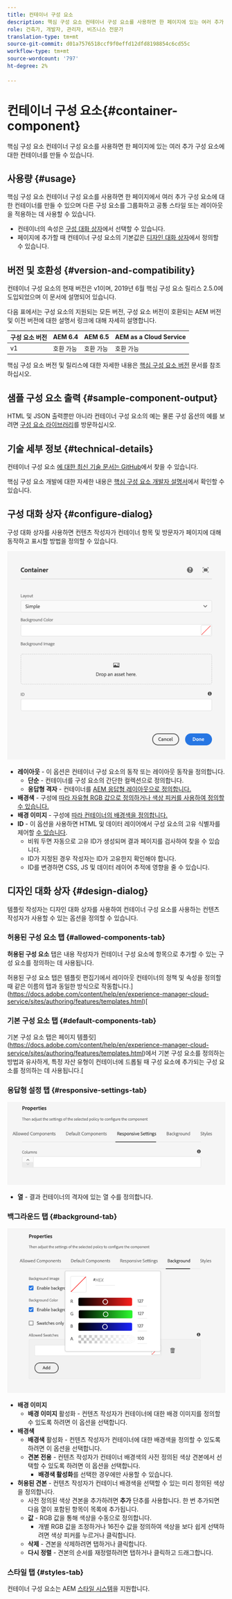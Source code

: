 ```yaml
---
title: 컨테이너 구성 요소
description: 핵심 구성 요소 컨테이너 구성 요소를 사용하면 한 페이지에 있는 여러 추가 구성 요소에 대한 컨테이너를 만들 수 있습니다.
role: 건축가, 개발자, 관리자, 비즈니스 전문가
translation-type: tm+mt
source-git-commit: d01a7576518ccf9f0effd12dfd8198854c6cd55c
workflow-type: tm+mt
source-wordcount: '797'
ht-degree: 2%

---
```



# 컨테이너 구성 요소{#container-component}

핵심 구성 요소 컨테이너 구성 요소를 사용하면 한 페이지에 있는 여러 추가 구성 요소에 대한 컨테이너를 만들 수 있습니다.

## 사용량 {#usage}

핵심 구성 요소 컨테이너 구성 요소를 사용하면 한 페이지에서 여러 추가 구성 요소에 대한 컨테이너를 만들 수 있으며 다른 구성 요소를 그룹화하고 공통 스타일 또는 레이아웃을 적용하는 데 사용할 수 있습니다.

* 컨테이너의 속성은 [구성 대화 상자](#configure-dialog)에서 선택할 수 있습니다.
* 페이지에 추가할 때 컨테이너 구성 요소의 기본값은 [디자인 대화 상자](#design-dialog)에서 정의할 수 있습니다.

## 버전 및 호환성 {#version-and-compatibility}

컨테이너 구성 요소의 현재 버전은 v1이며, 2019년 6월 핵심 구성 요소 릴리스 2.5.0에 도입되었으며 이 문서에 설명되어 있습니다.

다음 표에서는 구성 요소의 지원되는 모든 버전, 구성 요소 버전이 호환되는 AEM 버전 및 이전 버전에 대한 설명서 링크에 대해 자세히 설명합니다.

| 구성 요소 버전 | AEM 6.4 | AEM 6.5 | AEM as a Cloud Service |
|--- |--- |---|---|
| v1 | 호환 가능 | 호환 가능 | 호환 가능 |

핵심 구성 요소 버전 및 릴리스에 대한 자세한 내용은 [핵심 구성 요소 버전](/help/versions.md) 문서를 참조하십시오.

## 샘플 구성 요소 출력 {#sample-component-output}

HTML 및 JSON 출력뿐만 아니라 컨테이너 구성 요소의 예는 물론 구성 옵션의 예를 보려면 [구성 요소 라이브러리](https://adobe.com/go/aem_cmp_library_container)를 방문하십시오.

## 기술 세부 정보 {#technical-details}

컨테이너 구성 요소 [에 대한 최신 기술 문서는 GitHub](https://adobe.com/go/aem_cmp_tech_container_v1)에서 찾을 수 있습니다.

핵심 구성 요소 개발에 대한 자세한 내용은 [핵심 구성 요소 개발자 설명서](/help/developing/overview.md)에서 확인할 수 있습니다.

## 구성 대화 상자 {#configure-dialog}

구성 대화 상자를 사용하면 컨텐츠 작성자가 컨테이너 항목 및 방문자가 페이지에 대해 동작하고 표시할 방법을 정의할 수 있습니다.

![컨테이너 구성 요소의 편집 대화 상자](/help/assets/container-edit.png)

* **레이아웃**  - 이 옵션은 컨테이너 구성 요소의 동작 또는 레이아웃 동작을 정의합니다.
   * **단순**  - 컨테이너를 구성 요소의 간단한 컬렉션으로 정의합니다.
   * **응답형 격자**  - 컨테이너를  [AEM 응답형 레이아웃으로 정의합니다.](https://docs.adobe.com/content/help/en/experience-manager-cloud-service/sites/authoring/features/responsive-layout.html)
* **배경색**  - 구성에  [따라 자유형 RGB 값으로 정의하거나 색상 피커를 사용하여 정의할 수 있습니다.](#background-tab)
* **배경 이미지**  - 구성에   [따라 컨테이너의 배경색을 정의합니다.](#background-tab)
* **ID**  - 이 옵션을 사용하면 HTML 및 데이터 레이어에서 구성 요소의 고유 식별자를 제어할  [수 있습니다](/help/developing/data-layer/overview.md).
   * 비워 두면 자동으로 고유 ID가 생성되며 결과 페이지를 검사하여 찾을 수 있습니다.
   * ID가 지정된 경우 작성자는 ID가 고유한지 확인해야 합니다.
   * ID를 변경하면 CSS, JS 및 데이터 레이어 추적에 영향을 줄 수 있습니다.

## 디자인 대화 상자 {#design-dialog}

템플릿 작성자는 디자인 대화 상자를 사용하여 컨테이너 구성 요소를 사용하는 컨텐츠 작성자가 사용할 수 있는 옵션을 정의할 수 있습니다.

### 허용된 구성 요소 탭 {#allowed-components-tab}

**허용된 구성 요소** 탭은 내용 작성자가 컨테이너 구성 요소에 항목으로 추가할 수 있는 구성 요소를 정의하는 데 사용됩니다.

허용된 구성 요소 탭은 템플릿 편집기에서 레이아웃 컨테이너의 정책 및 속성을 정의할 때 같은 이름의 탭과 동일한 방식으로 작동합니다.](https://docs.adobe.com/content/help/en/experience-manager-cloud-service/sites/authoring/features/templates.html)[

### 기본 구성 요소 탭 {#default-components-tab}

기본 구성 요소 탭은 페이지 템플릿](https://docs.adobe.com/content/help/en/experience-manager-cloud-service/sites/authoring/features/templates.html)에서 기본 구성 요소를 정의하는 방법과 유사하게, 특정 자산 유형이 컨테이너에 드롭될 때 구성 요소에 추가되는 구성 요소를 정의하는 데 사용됩니다.[

### 응답형 설정 탭 {#responsive-settings-tab}

![컨테이너 구성 요소의 디자인 대화 상자의 반응형 설정 탭](/help/assets/container-design-responsive.png)

* **열**  - 결과 컨테이너의 격자에 있는 열 수를 정의합니다.

### 백그라운드 탭 {#background-tab}

![컨테이너 구성 요소의 디자인 대화 상자의 배경 탭](/help/assets/container-design-background.png)

* **배경 이미지**
   * **배경 이미지**  활성화 - 컨텐츠 작성자가 컨테이너에 대한 배경 이미지를 정의할 수 있도록 하려면 이 옵션을 선택합니다.
* **배경색**
   * **배경색**  활성화 - 컨텐츠 작성자가 컨테이너에 대한 배경색을 정의할 수 있도록 하려면 이 옵션을 선택합니다.
   * **견본 전용**  - 컨텐츠 작성자가 컨테이너 배경색의 사전 정의된 색상 견본에서 선택할 수 있도록 하려면 이 옵션을 선택합니다.
      * **배경색 활성화**&#x200B;를 선택한 경우에만 사용할 수 있습니다.
* **허용된 견본**  - 컨텐츠 작성자가 컨테이너 배경색을 선택할 수 있는 미리 정의된 색상을 정의합니다.
   * 사전 정의된 색상 견본을 추가하려면 **추가** 단추를 사용합니다. 한 번 추가되면 다음 열이 포함된 항목이 목록에 추가됩니다.
   * **값**  - RGB 값을 통해 색상을 수동으로 정의합니다.
      * 개별 RGB 값을 조정하거나 16진수 값을 정의하여 색상을 보다 쉽게 선택하려면 색상 피커를 누르거나 클릭합니다.
   * **삭제**  - 견본을 삭제하려면 탭하거나 클릭합니다.
   * **다시 정렬**  - 견본의 순서를 재정렬하려면 탭하거나 클릭하고 드래그합니다.

### 스타일 탭 {#styles-tab}

컨테이너 구성 요소는 AEM [스타일 시스템](/help/get-started/authoring.md#component-styling)을 지원합니다.
